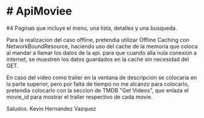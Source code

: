 #  # ApiMoviee
 

#4 Paginas que incluye el menu, una lista, detalles y una busqueda.

Para la realizacion del caso offline, pretendia utilizar Offline Caching con NetworkBoundResource, haciendo uso del cache de la memoria
que coloca al mandar a llamar los datos de la api.
para que cuando alla nula conexion a internet, se muestren los datos guardados en la cache sin necesidad del GET.

En caso del video como trailer en la ventana de descripcion se colocaria en la parte superior, pero por falta de tiempo
no me alcanzo para colocarlo, pretendia colocarlo con la seccion de TMDB "Get Videos", que enlaza el movie_id para mostrar el trailer respectivo
de cada movie.

Saludos.
Kevin Hernandez Vazquez